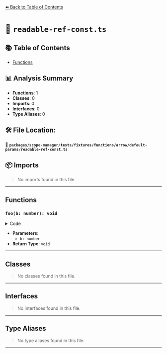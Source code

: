[⬅️ Back to Table of Contents](../../../../../../../index.md)

# 📄 `readable-ref-const.ts`

## 📚 Table of Contents

- [Functions](#functions)

## 📊 Analysis Summary

- **Functions**: 1
- **Classes**: 0
- **Imports**: 0
- **Interfaces**: 0
- **Type Aliases**: 0

## 🛠️ File Location:
📂 **`packages/scope-manager/tests/fixtures/functions/arrow/default-params/readable-ref-const.ts`**

## 📦 Imports

> No imports found in this file.


---

## Functions

### `foo(b: number): void`

<details><summary>Code</summary>

```ts
(b = a) => {}
```
</details>

- **Parameters**:
  - `b: number`
- **Return Type**: `void`

---

## Classes

> No classes found in this file.


---

## Interfaces

> No interfaces found in this file.


---

## Type Aliases

> No type aliases found in this file.


---